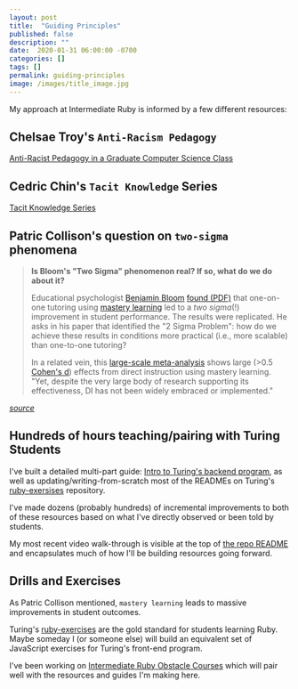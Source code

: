 ```yaml
---
layout: post
title:  "Guiding Principles"
published: false
description: ""
date:  2020-01-31 06:00:00 -0700
categories: []
tags: []
permalink: guiding-principles
image: /images/title_image.jpg
---
```


My approach at Intermediate Ruby is informed by a few different resources:

## Chelsae Troy's `Anti-Racism Pedagogy`

[Anti-Racist Pedagogy in a Graduate Computer Science Class](https://chelseatroy.com/2020/06/24/anti-racist-pedagogy-in-a-graduate-computer-science-class/)

## Cedric Chin's `Tacit Knowledge` Series

[Tacit Knowledge Series](https://commoncog.com/blog/the-tacit-knowledge-series/)

## Patric Collison's question on `two-sigma` phenomena

> **Is Bloom's "Two Sigma" phenomenon real? If so, what do we do about it?**
>
>Educational psychologist [Benjamin Bloom](https://en.wikipedia.org/wiki/Benjamin_Bloom) [found (PDF)](http://web.mit.edu/5.95/readings/bloom-two-sigma.pdf) that one-on-one tutoring using [mastery learning](https://en.wikipedia.org/wiki/Mastery_learning) led to a _two sigma_(!) improvement in student performance. The results were replicated. He asks in his paper that identified the "2 Sigma Problem": how do we achieve these results in conditions more practical (i.e., more scalable) than one-to-one tutoring?
>
> In a related vein, this [large-scale meta-analysis](https://journals.sagepub.com/doi/abs/10.3102/0034654317751919) shows large (>0.5 [Cohen's d](https://en.wikiversity.org/wiki/Cohen%27s_d)) effects from direct instruction using mastery learning. "Yet, despite the very large body of research supporting its effectiveness, DI has not been widely embraced or implemented."

_[source](https://patrickcollison.com/questions)_

## Hundreds of hours teaching/pairing with Turing Students

I've built a detailed multi-part guide: [Intro to Turing's backend program](https://josh.works/turing-backend-prep-01-intro), as well as updating/writing-from-scratch most of the READMEs on Turing's [ruby-exersises](https://github.com/turingschool/ruby-exercises) repository.

I've made dozens (probably hundreds) of incremental improvements to both of these resources based on what I've directly observed or been told by students. 

My most recent video walk-through is visible at the top of [the repo README](https://github.com/turingschool/ruby-exercises/blob/main/README.md) and encapsulates much of how I'll be building resources going forward. 

## Drills and Exercises

As Patric Collison mentioned, `mastery learning` leads to massive improvements in student outcomes. 

Turing's [ruby-exercises](https://github.com/turingschool/ruby-exercises) are the gold standard for students learning Ruby. Maybe someday I (or someone else) will build an equivalent set of JavaScript exercises for Turing's front-end program.

I've been working on [Intermediate Ruby Obstacle Courses](https://github.com/josh-works/intermediate_ruby_obstacle_course) which will pair well with the resources and guides I'm making here. 

